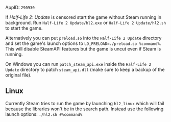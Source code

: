 AppID: `290930`

If _Half-Life 2: Update_ is censored start the game without Steam running in background.
Run `Half-Life 2 Update/hl2.exe` or `Half-Life 2 Update/hl2.sh` to start the game.

Alternatively you can put `preload.so` into the `Half-Life 2 Update` directory and set
the game's launch options to `LD_PRELOAD=./preload.so %command%`.
This will disable SteamAPI features but the game is uncut even if Steam is running.

On Windows you can run `patch_steam_api.exe` inside the `Half-Life 2 Update` directory
to patch `steam_api.dll` (make sure to keep a backup of the original file).

Linux
-----

Currently Steam tries to run the game by launching `hl2_linux` which will fail because the libraries won't be in the search path. Instead use the following launch options: `./hl2.sh #%command%`
